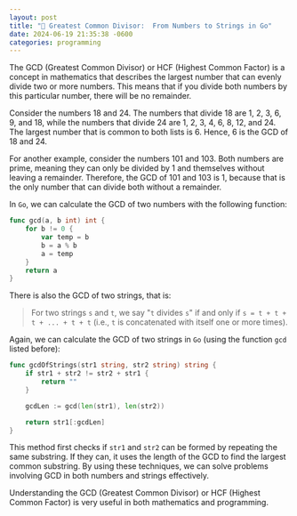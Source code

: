 ```yaml
---
layout: post
title: "🥻 Greatest Common Divisor:  From Numbers to Strings in Go"
date: 2024-06-19 21:35:38 -0600
categories: programming
---
```


The GCD (Greatest Common Divisor) or HCF (Highest Common Factor) is a concept in mathematics that describes the largest
number that can evenly divide two or more numbers. This means that if you divide both numbers by this particular number,
there will be no remainder.

Consider the numbers 18 and 24. The numbers that divide 18 are 1, 2, 3, 6, 9, and 18, while the numbers that divide 24
are 1, 2, 3, 4, 6, 8, 12, and 24. The largest number that is common to both lists is 6. Hence, 6 is the GCD of 18 and
24.

For another example, consider the numbers 101 and 103. Both numbers are prime, meaning they can only be divided by 1 and
themselves without leaving a remainder. Therefore, the GCD of 101 and 103 is 1, because that is the only number that can
divide both without a remainder.

In `Go`, we can calculate the GCD of two numbers with the following function:

```go
func gcd(a, b int) int {
	for b != 0 {
		var temp = b
		b = a % b
		a = temp
	}
	return a
}
```

There is also the GCD of two strings, that is:

> For two strings `s` and `t`, we say "`t` divides `s`" if and only if `s = t + t + t + ... + t + t` (i.e., `t` is
> concatenated with itself one or more times).

Again, we can calculate the GCD of two strings in `Go` (using the function `gcd` listed before):

```go
func gcdOfStrings(str1 string, str2 string) string {
    if str1 + str2 != str2 + str1 {
        return ""
    }

    gcdLen := gcd(len(str1), len(str2))

    return str1[:gcdLen]
}
```

This method first checks if `str1` and `str2` can be formed by repeating the same substring. If they can, it uses the
length of the GCD to find the largest common substring. By using these techniques, we can solve problems involving GCD
in both numbers and strings effectively.

Understanding the GCD (Greatest Common Divisor) or HCF (Highest Common Factor) is very useful in both mathematics and
programming.
